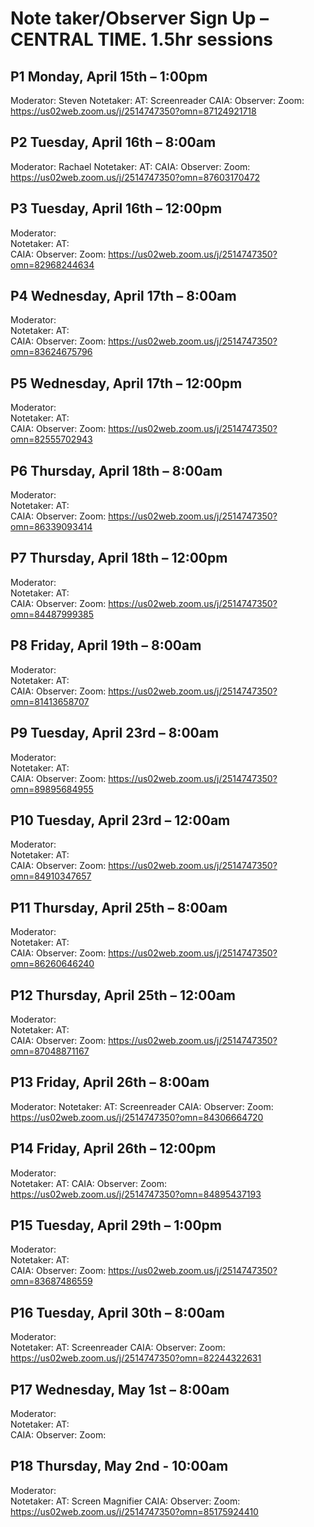   # Note taker/Observer Sign Up – CENTRAL TIME. 1.5hr sessions  
  ## P1 Monday, April 15th – 1:00pm 
Moderator: Steven
Notetaker: 
AT: Screenreader
CAIA: 
Observer: 
Zoom: https://us02web.zoom.us/j/2514747350?omn=87124921718
 
  ## P2 Tuesday, April 16th – 8:00am
Moderator: Rachael
Notetaker: 
AT: 
CAIA: 
Observer: 
Zoom: https://us02web.zoom.us/j/2514747350?omn=87603170472

  ## P3 Tuesday, April 16th – 12:00pm
Moderator:  
Notetaker: 
AT:  
CAIA: 
Observer: 
Zoom: https://us02web.zoom.us/j/2514747350?omn=82968244634

  ## P4 Wednesday, April 17th – 8:00am
Moderator:  
Notetaker: 
AT:  
CAIA: 
Observer: 
Zoom: https://us02web.zoom.us/j/2514747350?omn=83624675796

  ## P5 Wednesday, April 17th – 12:00pm
Moderator:  
Notetaker: 
AT:  
CAIA: 
Observer: 
Zoom: https://us02web.zoom.us/j/2514747350?omn=82555702943

  ## P6 Thursday, April 18th – 8:00am
Moderator:  
Notetaker: 
AT:  
CAIA: 
Observer: 
Zoom: https://us02web.zoom.us/j/2514747350?omn=86339093414

  ## P7 Thursday, April 18th – 12:00pm
Moderator:  
Notetaker: 
AT:  
CAIA: 
Observer: 
Zoom: https://us02web.zoom.us/j/2514747350?omn=84487999385

  ## P8 Friday, April 19th – 8:00am
Moderator:  
Notetaker: 
AT:  
CAIA: 
Observer: 
Zoom: https://us02web.zoom.us/j/2514747350?omn=81413658707

  ## P9 Tuesday, April 23rd – 8:00am
Moderator:  
Notetaker: 
AT:  
CAIA: 
Observer: 
Zoom: https://us02web.zoom.us/j/2514747350?omn=89895684955

  ## P10 Tuesday, April 23rd – 12:00am
Moderator:  
Notetaker: 
AT:  
CAIA: 
Observer: 
Zoom: https://us02web.zoom.us/j/2514747350?omn=84910347657

  ## P11 Thursday, April 25th – 8:00am
Moderator:  
Notetaker: 
AT:  
CAIA: 
Observer: 
Zoom: https://us02web.zoom.us/j/2514747350?omn=86260646240

  ## P12 Thursday, April 25th – 12:00am
Moderator:  
Notetaker: 
AT:  
CAIA: 
Observer: 
Zoom: https://us02web.zoom.us/j/2514747350?omn=87048871167

  ## P13 Friday, April 26th – 8:00am
Moderator: 
Notetaker: 
AT: Screenreader 
CAIA: 
Observer: 
Zoom: https://us02web.zoom.us/j/2514747350?omn=84306664720

  ## P14 Friday, April 26th – 12:00pm
Moderator:  
Notetaker: 
AT: 
CAIA: 
Observer: 
Zoom: https://us02web.zoom.us/j/2514747350?omn=84895437193

  ## P15 Tuesday, April 29th – 1:00pm
Moderator:  
Notetaker: 
AT:  
CAIA: 
Observer: 
Zoom: https://us02web.zoom.us/j/2514747350?omn=83687486559

  ## P16 Tuesday, April 30th – 8:00am
Moderator:  
Notetaker: 
AT: Screenreader
CAIA: 
Observer: 
Zoom: https://us02web.zoom.us/j/2514747350?omn=82244322631

  ## P17 Wednesday, May 1st – 8:00am
Moderator:  
Notetaker: 
AT:  
CAIA: 
Observer: 
Zoom: 

  ## P18 Thursday, May 2nd - 10:00am
Moderator:  
Notetaker: 
AT: Screen Magnifier
CAIA: 
Observer: 
Zoom: https://us02web.zoom.us/j/2514747350?omn=85175924410
